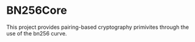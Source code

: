 # BN256Core

This project provides pairing-based cryptography primivites through the use of the bn256 curve.
